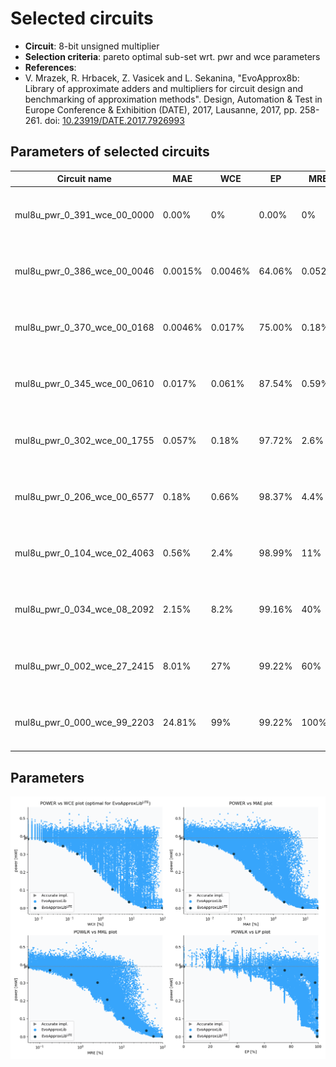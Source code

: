 
Selected circuits
===================
 - **Circuit**: 8-bit unsigned multiplier
 - **Selection criteria**: pareto optimal sub-set wrt. pwr and wce parameters
 - **References**: 
  - V. Mrazek, R. Hrbacek, Z. Vasicek and L. Sekanina, "EvoApprox8b: Library of approximate adders and multipliers for circuit design and benchmarking of approximation methods". Design, Automation & Test in Europe Conference & Exhibition (DATE), 2017, Lausanne, 2017, pp. 258-261. doi: [10.23919/DATE.2017.7926993](https://dx.doi.org/10.23919/DATE.2017.7926993)


Parameters of selected circuits
----------------------------

| Circuit name | MAE | WCE | EP | MRE | MSE | Download |
| --- |  --- | --- | --- | --- | --- | --- | 
| mul8u_pwr_0_391_wce_00_0000 | 0.00% | 0% | 0.00% | 0% | 0.00 |  [[Verilog generic](mul8u_pwr_0_391_wce_00_0000_gen.v)] [[Verilog PDK45](mul8u_pwr_0_391_wce_00_0000_pdk45.v)]  [[C](mul8u_pwr_0_391_wce_00_0000.c)] |
| mul8u_pwr_0_386_wce_00_0046 | 0.0015% | 0.0046% | 64.06% | 0.052% | 1.88 |  [[Verilog generic](mul8u_pwr_0_386_wce_00_0046_gen.v)] [[Verilog PDK45](mul8u_pwr_0_386_wce_00_0046_pdk45.v)]  [[C](mul8u_pwr_0_386_wce_00_0046.c)] |
| mul8u_pwr_0_370_wce_00_0168 | 0.0046% | 0.017% | 75.00% | 0.18% | 16.69 |  [[Verilog generic](mul8u_pwr_0_370_wce_00_0168_gen.v)] [[Verilog PDK45](mul8u_pwr_0_370_wce_00_0168_pdk45.v)]  [[C](mul8u_pwr_0_370_wce_00_0168.c)] |
| mul8u_pwr_0_345_wce_00_0610 | 0.017% | 0.061% | 87.54% | 0.59% | 212.23 |  [[Verilog generic](mul8u_pwr_0_345_wce_00_0610_gen.v)] [[Verilog PDK45](mul8u_pwr_0_345_wce_00_0610_pdk45.v)]  [[C](mul8u_pwr_0_345_wce_00_0610.c)] |
| mul8u_pwr_0_302_wce_00_1755 | 0.057% | 0.18% | 97.72% | 2.6% | 2007.84 |  [[Verilog generic](mul8u_pwr_0_302_wce_00_1755_gen.v)] [[Verilog PDK45](mul8u_pwr_0_302_wce_00_1755_pdk45.v)]  [[C](mul8u_pwr_0_302_wce_00_1755.c)] |
| mul8u_pwr_0_206_wce_00_6577 | 0.18% | 0.66% | 98.37% | 4.4% | 21036.99 |  [[Verilog generic](mul8u_pwr_0_206_wce_00_6577_gen.v)] [[Verilog PDK45](mul8u_pwr_0_206_wce_00_6577_pdk45.v)]  [[C](mul8u_pwr_0_206_wce_00_6577.c)] |
| mul8u_pwr_0_104_wce_02_4063 | 0.56% | 2.4% | 98.99% | 11% | 209723.40 |  [[Verilog generic](mul8u_pwr_0_104_wce_02_4063_gen.v)] [[Verilog PDK45](mul8u_pwr_0_104_wce_02_4063_pdk45.v)]  [[C](mul8u_pwr_0_104_wce_02_4063.c)] |
| mul8u_pwr_0_034_wce_08_2092 | 2.15% | 8.2% | 99.16% | 40% | 3086510.99 |  [[Verilog generic](mul8u_pwr_0_034_wce_08_2092_gen.v)] [[Verilog PDK45](mul8u_pwr_0_034_wce_08_2092_pdk45.v)]  [[C](mul8u_pwr_0_034_wce_08_2092.c)] |
| mul8u_pwr_0_002_wce_27_2415 | 8.01% | 27% | 99.22% | 60% | 42811073.75 |  [[Verilog generic](mul8u_pwr_0_002_wce_27_2415_gen.v)] [[Verilog PDK45](mul8u_pwr_0_002_wce_27_2415_pdk45.v)]  [[C](mul8u_pwr_0_002_wce_27_2415.c)] |
| mul8u_pwr_0_000_wce_99_2203 | 24.81% | 99% | 99.22% | 100% | 471649806.25 |  [[Verilog generic](mul8u_pwr_0_000_wce_99_2203_gen.v)] [[Verilog PDK45](mul8u_pwr_0_000_wce_99_2203_pdk45.v)]  [[C](mul8u_pwr_0_000_wce_99_2203.c)] |
    
Parameters
--------------
![Parameters figure](fig.png)
             
